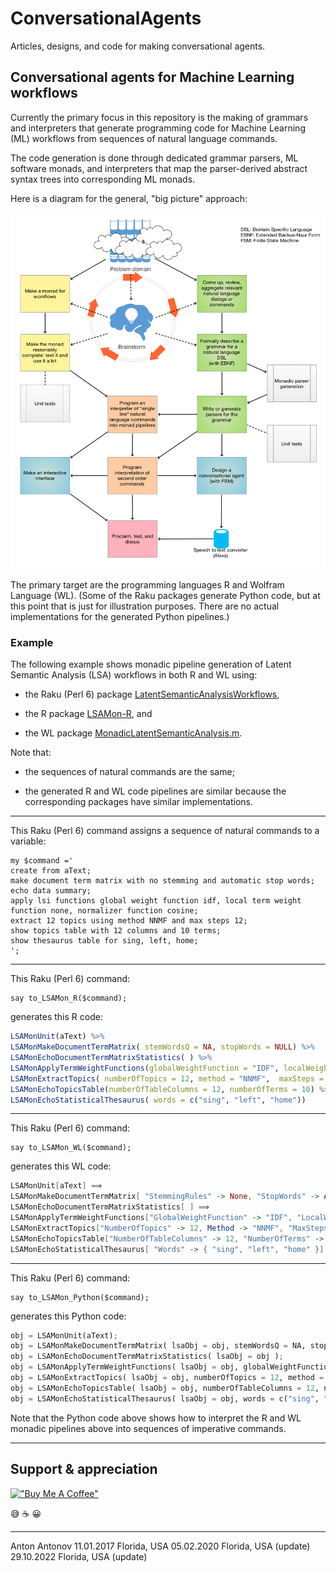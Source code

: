 # ConversationalAgents

Articles, designs, and code for making conversational agents.

## Conversational agents for Machine Learning workflows

Currently the primary focus in this repository is the making of grammars and interpreters that 
generate programming code for Machine Learning (ML) workflows from sequences of natural language commands. 

The code generation is done through dedicated grammar parsers, ML software monads, and interpreters that map
the parser-derived abstract syntax trees into corresponding ML monads. 

Here is a diagram for the general, "big picture" approach:

![Monadic-making-of-ML-conversational-agents](./ConceptualDiagrams/Monadic-making-of-ML-conversational-agents.jpg)

The primary target are the programming languages R and Wolfram Language (WL). 
(Some of the Raku packages generate Python code, but at this point that is just for illustration purposes. 
There are no actual implementations for the generated Python pipelines.)


### Example 

The following example shows monadic pipeline generation of Latent Semantic Analysis (LSA) workflows
in both R and WL using: 

- the Raku (Perl 6) package [LatentSemanticAnalysisWorkflows](./Packages/Perl6/LatentSemanticAnalysisWorkflows),

- the R package [LSAMon-R](https://github.com/antononcube/R-packages/tree/master/LSAMon-R), and

- the WL package [MonadicLatentSemanticAnalysis.m](https://github.com/antononcube/MathematicaForPrediction/blob/master/MonadicProgramming/MonadicLatentSemanticAnalysis.m).

Note that:

- the sequences of natural commands are the same;

- the generated R and WL code pipelines are similar because the corresponding packages have similar implementations.

---

This Raku (Perl 6) command assigns a sequence of natural commands to a variable:

```perl6
my $command ='
create from aText;
make document term matrix with no stemming and automatic stop words;
echo data summary;
apply lsi functions global weight function idf, local term weight function none, normalizer function cosine;
extract 12 topics using method NNMF and max steps 12;
show topics table with 12 columns and 10 terms;
show thesaurus table for sing, left, home;
';
```

---

This Raku (Perl 6) command:

```perl6
say to_LSAMon_R($command);
```

generates this R code:

```r
LSAMonUnit(aText) %>%
LSAMonMakeDocumentTermMatrix( stemWordsQ = NA, stopWords = NULL) %>%
LSAMonEchoDocumentTermMatrixStatistics( ) %>%
LSAMonApplyTermWeightFunctions(globalWeightFunction = "IDF", localWeightFunction = "None", normalizerFunction = "Cosine") %>%
LSAMonExtractTopics( numberOfTopics = 12, method = "NNMF",  maxSteps = 12) %>%
LSAMonEchoTopicsTable(numberOfTableColumns = 12, numberOfTerms = 10) %>%
LSAMonEchoStatisticalThesaurus( words = c("sing", "left", "home"))
```

---

This Raku (Perl 6) command:

```perl6
say to_LSAMon_WL($command);
```

generates this WL code:

```mathematica
LSAMonUnit[aText] ⟹
LSAMonMakeDocumentTermMatrix[ "StemmingRules" -> None, "StopWords" -> Automatic] ⟹
LSAMonEchoDocumentTermMatrixStatistics[ ] ⟹
LSAMonApplyTermWeightFunctions["GlobalWeightFunction" -> "IDF", "LocalWeightFunction" -> "None", "NormalizerFunction" -> "Cosine"] ⟹
LSAMonExtractTopics["NumberOfTopics" -> 12, Method -> "NNMF", "MaxSteps" -> 12] ⟹
LSAMonEchoTopicsTable["NumberOfTableColumns" -> 12, "NumberOfTerms" -> 10] ⟹
LSAMonEchoStatisticalThesaurus[ "Words" -> { "sing", "left", "home" }]
```

--- 

This Raku (Perl 6) command:

```perl6
say to_LSAMon_Python($command);
```

generates this Python code:

```python
obj = LSAMonUnit(aText);
obj = LSAMonMakeDocumentTermMatrix( lsaObj = obj, stemWordsQ = NA, stopWords = NULL);
obj = LSAMonEchoDocumentTermMatrixStatistics( lsaObj = obj );
obj = LSAMonApplyTermWeightFunctions( lsaObj = obj, globalWeightFunction = "IDF", localWeightFunction = "None", normalizerFunction = "Cosine");
obj = LSAMonExtractTopics( lsaObj = obj, numberOfTopics = 12, method = "NNMF",  maxSteps = 12);
obj = LSAMonEchoTopicsTable( lsaObj = obj, numberOfTableColumns = 12, numberOfTerms = 10);
obj = LSAMonEchoStatisticalThesaurus( lsaObj = obj, words = c("sing", "left", "home"))
```

Note that the Python code above shows how to interpret the R and WL monadic pipelines above
into sequences of imperative commands.

------

## Support & appreciation

[!["Buy Me A Coffee"](https://www.buymeacoffee.com/assets/img/custom_images/orange_img.png)](https://www.buymeacoffee.com/antonov70)

😅 ☕️ 😀

------

Anton Antonov
11.01.2017 Florida, USA
05.02.2020 Florida, USA (update)
29.10.2022 Florida, USA (update)